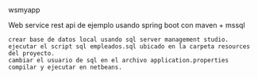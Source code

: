 wsmyapp

Web service rest api de ejemplo usando spring boot con maven + mssql

    crear base de datos local usando sql server management studio.
    ejecutar el script sql empleados.sql ubicado en la carpeta resources del proyecto.
    cambiar el usuario de sql en el archivo application.properties
    compilar y ejecutar en netbeans.
